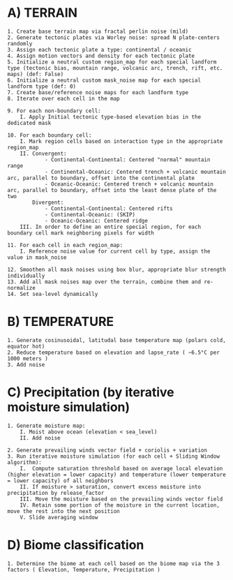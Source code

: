 # A) TERRAIN
	1. Create base terrain map via fractal perlin noise (mild)
	2. Generate tectonic plates via Worley noise: spread N plate-centers randomly
	3. Assign each tectonic plate a type: continental / oceanic
	4. Assign motion vectors and density for each tectonic plate
	5. Initialize a neutral custom region_map for each special landform type (tectonic bias, mountain range, volcanic arc, trench, rift, etc. maps) (def: False)
	6. Initialize a neutral custom mask_noise map for each special landform type (def: 0)
	7. Create base/reference noise maps for each landform type
	8. Iterate over each cell in the map
	
	9. For each non-boundary cell:
		I. Apply Initial tectonic type-based elevation bias in the dedicated mask 
		
	10. For each boundary cell:
		I. Mark region cells based on interaction type in the appropriate region_map
		II. Convergent:
				- Continental-Continental: Centered "normal" mountain range
				- Continental-Oceanic: Centered trench + volcanic mountain arc, parallel to boundary, offset into the continental plate
				- Oceanic-Oceanic: Centered trench + volcanic mountain arc, parallel to boundary, offset into the least dense plate of the two
			Divergent: 
				- Continental-Continental: Centered rifts
				- Continental-Oceanic: (SKIP)
				- Oceanic-Oceanic: Centered ridge
		III. In order to define an entire special region, for each boundary cell mark neighboring pixels for width
		
	11. For each cell in each region_map:
		I. Reference noise value for current cell by type, assign the value in mask_noise
	
	12. Smoothen all mask noises using box blur, appropriate blur strength individually
	13. Add all mask noises map over the terrain, combine them and re-normalize
	14. Set sea-level dynamically
	
	
# B) TEMPERATURE
	1. Generate cosinusoidal, latitudal base temperature map (polars cold, equator hot)
	2. Reduce temperature based on elevation and lapse_rate ( ~6.5°C per 1000 meters )
	3. Add noise
	
	
# C) Precipitation (by iterative moisture simulation)
	1. Generate moisture map:
		I. Moist above ocean (elevation < sea_level)
		II. Add noise
		
	2. Generate prevailing winds vector field + coriolis + variation
	3. Run iterative moisture simulation (for each cell + Sliding Window algorithm):
		I. 	Compute saturation threshold based on average local elevation (higher elevation = lower capacity) and temperature (lower temperature = lower capacity) of all neighbors
		II. If moisture > saturation, convert excess moisture into precipitation by release_factor
		III. Move the moisture based on the prevailing winds vector field
		IV. Retain some portion of the moisture in the current location, move the rest into the next position
		V. Slide averaging window
	
	
# D) Biome classification
	1. Determine the biome at each cell based on the biome map via the 3 factors ( Elevation, Temperature, Precipitation ) 